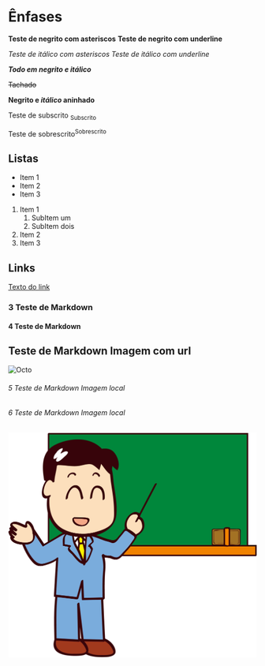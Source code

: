 # Ênfases 

**Teste de negrito com asteriscos**
__Teste de negrito com underline__

*Teste de itálico com asteriscos*
_Teste de itálico com underline_

***Todo em negrito e itálico***

~~Tachado~~

**Negrito e _itálico_ aninhado**

Teste de subscrito <sub>Subscrito</sub>

Teste de sobrescrito<sup>Sobrescrito</sup>


## Listas

* Item 1
* Item 2
* Item 3


1. Item 1
   1. SubItem um
   1. SubItem dois
2. Item 2
3. Item 3

## Links

[Texto do link](https://www.github.com)

### 3 Teste de Markdown 


#### 4 Teste de Markdown 


## Teste de Markdown Imagem com url

![Octo](https://myoctocat.com/assets/images/base-octocat.svg)

###### 5 Teste de Markdown Imagem local
###### 6 Teste de Markdown Imagem local

![Profe](img/profe.png)